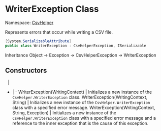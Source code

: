 # WriterException Class

Namespace: [CsvHelper](/api/CsvHelper)

Represents errors that occur while writing a CSV file.

```cs
[System.SerializableAttribute]
public class WriterException : CsvHelperException, ISerializable
```

Inheritance Object -> Exception -> CsvHelperException -> WriterException

## Constructors
&nbsp; | &nbsp;
- | -
WriterException(WritingContext) | Initializes a new instance of the ``CsvHelper.WriterException`` class.
WriterException(WritingContext, String) | Initializes a new instance of the ``CsvHelper.WriterException`` class with a specified error message.
WriterException(WritingContext, String, Exception) | Initializes a new instance of the ``CsvHelper.WriterException`` class with a specified error message and a reference to the inner exception that is the cause of this exception.
